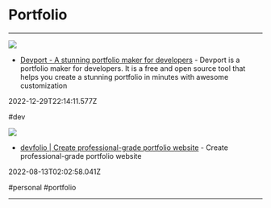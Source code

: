 # Portfolio

---

![](https://rdl.ink/render/https%3A%2F%2Fdevport.me%2Fwhoisdsmith)

- [Devport - A stunning portfolio maker for developers](https://devport.me/whoisdsmith) - Devport is a portfolio maker for developers. It is a free and open source tool that helps you create a stunning portfolio in minutes with awesome customization

2022-12-29T22:14:11.577Z

#dev

![](https://rdl.ink/render/https%3A%2F%2Fdevfolio.io)

- [devfolio | Create professional-grade portfolio website](https://devfolio.io) - Create professional-grade portfolio website

2022-08-13T02:02:58.041Z

#personal #portfolio

---

